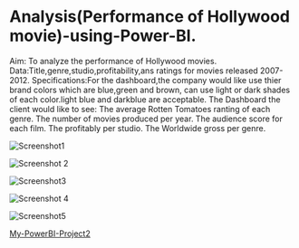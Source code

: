 # Analysis(Performance of Hollywood movie)-using-Power-BI.

Aim: To analyze the performance of Hollywood movies.
Data:Title,genre,studio,profitability,ans ratings for movies released 2007-2012.
Specifications:For the dashboard,the company would like use thier brand colors which are blue,green and brown, can use light or dark shades of each color.light blue and darkblue are acceptable.
The Dashboard the client would like to see:
The average Rotten Tomatoes ranting of each genre.
The number of movies produced per year.
The audience score for each film.
The profitably per studio.
The Worldwide gross per genre.

 


![Screenshot1](https://user-images.githubusercontent.com/129103686/231909911-cc7620bb-ad11-473c-a638-1596f5c4343e.png)


![Screenshot 2](https://user-images.githubusercontent.com/129103686/231909920-8d6d6c9f-b115-467f-8d44-8b313df2a4e7.png)



![Screenshot3](https://user-images.githubusercontent.com/129103686/231909928-b24641f3-fa4b-40dd-87c1-95e93e141c8d.png)



![Screenshot 4](https://user-images.githubusercontent.com/129103686/231909941-93e5aea9-7c40-4d20-891d-2a9b58ff8ecf.png)



![Screenshot5](https://user-images.githubusercontent.com/129103686/231909946-2ddb3c70-cced-4143-b8a1-6d9a686a9833.png)

[My-PowerBI-Project2](https://app.powerbi.com/groups/me/reports/ce393361-99d3-4cac-a88e-923c5f6057c1/ReportSection)
